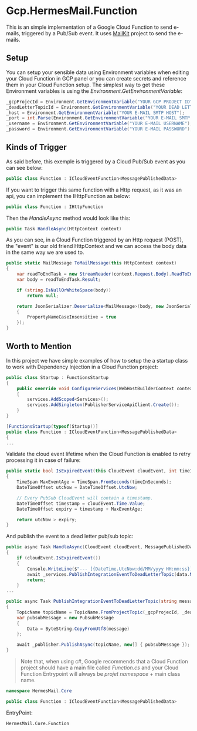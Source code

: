 # Gcp.HermesMail.Function
This is an simple implementation of a Google Cloud Function to send e-mails, triggered by a Pub/Sub event.
It uses [MailKit](https://github.com/jstedfast/MailKit) project to send the e-mails.

## Setup
You can setup your sensible data using Environment variables when editing your Cloud Function in GCP panel or you can create secrets and reference them in your Cloud Function setup.
The simplest way to get these Environment variables is using the *Environment.GetEnvironmentVariable*:
```csharp
_gcpProjecId = Environment.GetEnvironmentVariable("YOUR GCP PROJECT ID");
_deadLetterTopicId = Environment.GetEnvironmentVariable("YOUR DEAD LETTER TOPIC");
_host = Environment.GetEnvironmentVariable("YOUR E-MAIL SMTP HOST");
_port = int.Parse(Environment.GetEnvironmentVariable("YOUR E-MAIL SMTP HOST PORT"));
_username = Environment.GetEnvironmentVariable("YOUR E-MAIL USERNAME");
_password = Environment.GetEnvironmentVariable("YOUR E-MAIL PASSWORD");
```

## Kinds of Trigger
As said before, this exemple is triggered by a Cloud Pub/Sub event as you can see below:
```csharp
public class Function : ICloudEventFunction<MessagePublishedData>
```

If you want to trigger this same function with a Http request, as it was an api, you can implement the IHttpFunction as below:
```csharp
public class Function : IHttpFunction
```

Then the *HandleAsync* method would look like this:
```csharp
public Task HandleAsync(HttpContext context)
```

As you can see, in a Cloud Function triggered by an Http request (POST), the "event" is our old friend HttpContext and we can access the body data in the same way we are used to.
```csharp
public static MailMessage ToMailMessage(this HttpContext context)
{
    var readToEndTask = new StreamReader(context.Request.Body).ReadToEndAsync();
    var body = readToEndTask.Result;

    if (string.IsNullOrWhiteSpace(body))
        return null;

    return JsonSerializer.Deserialize<MailMessage>(body, new JsonSerializerOptions
    {
        PropertyNameCaseInsensitive = true
    });
}
```

## Worth to Mention
In this project we have simple examples of how to setup the a startup class to work with Dependency Injection in a Cloud Function project:
```csharp
public class Startup : FunctionsStartup
{
    public override void ConfigureServices(WebHostBuilderContext context, IServiceCollection services)
    {
        services.AddScoped<Services>();
        services.AddSingleton(PublisherServiceApiClient.Create());
    }
}

[FunctionsStartup(typeof(Startup))]
public class Function : ICloudEventFunction<MessagePublishedData>
{
...
```
Validate the cloud event lifetime when the Cloud Function is enabled to retry processing it in case of failure:
```csharp
public static bool IsExpiredEvent(this CloudEvent cloudEvent, int timeInSeconds = 60)
{
    TimeSpan MaxEventAge = TimeSpan.FromSeconds(timeInSeconds);
    DateTimeOffset utcNow = DateTimeOffset.UtcNow;

    // Every PubSub CloudEvent will contain a timestamp.
    DateTimeOffset timestamp = cloudEvent.Time.Value;
    DateTimeOffset expiry = timestamp + MaxEventAge;

    return utcNow > expiry;
}
```
And publish the event to a dead letter pub/sub topic:
```csharp
public async Task HandleAsync(CloudEvent cloudEvent, MessagePublishedData data, CancellationToken cancellationToken)
{
    if (cloudEvent.IsExpiredEvent())
    {
        Console.WriteLine($"--- [{DateTime.UtcNow:dd/MM/yyyy HH:mm:ss}] Publishing Message to Dead Letter Topic. '{data.Message?.TextData}' ---");
        await _services.PublishIntegrationEventToDeadLetterTopic(data.Message?.TextData);
        return;
    }
...
```
```csharp
public async Task PublishIntegrationEventToDeadLetterTopic(string message)
{
    TopicName topicName = TopicName.FromProjectTopic(_gcpProjecId, _deadLetterTopicId);
    var pubsubMessage = new PubsubMessage
    {
        Data = ByteString.CopyFromUtf8(message)
    };

    await _publisher.PublishAsync(topicName, new[] { pubsubMessage });
}
```

> Note that, when using c#, Google recommends that a Cloud Function project should have a main file called *Function.cs* and your Cloud Function Entrypoint will always be *projet namespace* + main class name.
```csharp
namespace HermesMail.Core
```
```csharp
public class Function : ICloudEventFunction<MessagePublishedData>
```
EntryPoint:
```
HermesMail.Core.Function
```
